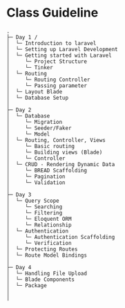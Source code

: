 # Class Guideline

    .
    ├─ Day 1 /
    │  └─ Introduction to laravel
    │  └─ Setting up Laravel Development
    │  └─ Getting started with Laravel
    │     └─ Project Structure
    │     └─ Tinker         
    │  └─ Routing
    │     └─ Routing Controller
    │     └─ Passing parameter 
    │  └─ Layout Blade
    │  └─ Database Setup     
    │
    ├─ Day 2
    │  └─ Database
    │     └─ Migration
    │     └─ Seeder/Faker
    │     └─ Model                
    │  └─ Routing, Controller, Views
    │     └─ Basic routing
    │     └─ Building views (Blade)
    │     └─ Controller
    │  └─ CRUD - Rendering Dynamic Data
    │     └─ BREAD Scaffolding
    │     └─ Pagination
    │     └─ Validation
    │
    ├─ Day 3
    │  └─ Query Scope
    │     └─ Searching
    │     └─ Filtering         
    │     └─ Eloquent ORM
    │     └─ Relationship          
    │  └─ Authentication
    │     └─ Authentication Scaffolding
    │     └─ Verification    
    │  └─ Protecting Routes
    │  └─ Route Model Bindings
    │
    ├─ Day 4
    │  └─ Handling File Upload
    │  └─ Blade Components 
    │  └─ Package
    │
    │
